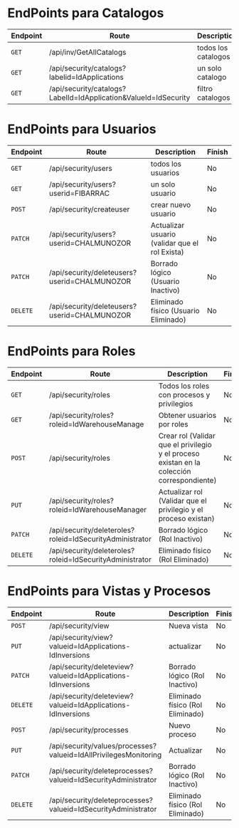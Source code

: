 # EndPoints para Catalogos

Endpoint | Route | Description | Finish
---------|----------|----------|----------
`GET` | /api/inv/GetAllCatalogs | todos los catalogos | Yes
`GET` | /api/security/catalogs?labelid=IdApplications | un solo catalogo | No
`GET` | /api/security/catalogs?LabelId=IdApplication&ValueId=IdSecurity | filtro catalogos | No

# EndPoints para Usuarios

Endpoint | Route | Description | Finish
---------|----------|----------|----------
`GET` | /api/security/users | todos los usuarios | No
`GET` | /api/security/users?userid=FIBARRAC | un solo usuario | No
`POST` | /api/security/createuser | crear nuevo usuario | No
`PATCH` | /api/security/users?userid=CHALMUNOZOR | Actualizar usuario (validar que el rol Exista) | No
`PATCH` | /api/security/deleteusers?userid=CHALMUNOZOR | Borrado lógico (Usuario Inactivo) | No
`DELETE` | /api/security/deleteusers?userid=CHALMUNOZOR| Eliminado físico (Usuario Eliminado) | No

# EndPoints para Roles

Endpoint | Route | Description | Finish
---------|----------|----------|----------
`GET` | /api/security/roles | Todos los roles con procesos y privilegios | No
`GET` | /api/security/roles?roleid=IdWarehouseManage | Obtener usuarios por roles | No
`POST` | /api/security/roles | Crear rol (Validar que el privilegio y el proceso existan en la colección correspondiente) | No
`PUT` | /api/security/roles?roleid=IdWarehouseManager | Actualizar rol (Validar que el privilegio y el proceso existan) | No
`PATCH` |  /api/security/deleteroles?roleid=IdSecurityAdministrator | Borrado lógico (Rol Inactivo) | No
`DELETE` |  /api/security/deleteroles?roleid=IdSecurityAdministrator | Eliminado físico (Rol Eliminado) |No

# EndPoints para Vistas y Procesos

Endpoint | Route | Description | Finish
---------|----------|----------|----------
`POST` | /api/security/view | Nueva vista| No
`PUT` | /api/security/view?valueid=IdApplications-IdInversions | actualizar | No
`PATCH` |   /api/security/deleteview?valueid=IdApplications-IdInversions | Borrado lógico (Rol Inactivo) | No
`DELETE` |  /api/security/deleteview?valueid=IdApplications-IdInversions | Eliminado físico (Rol Eliminado) |No
`POST` | /api/security/processes | Nuevo proceso | No
`PUT` | /api/security/values/processes?valueid=IdAllPrivilegesMonitoring | Actualizar | No
`PATCH` |   /api/security/deleteprocesses?valueid=IdSecurityAdministrator | Borrado lógico (Rol Inactivo) | No
`DELETE` |  /api/security/deleteprocesses?valueid=IdSecurityAdministrator | Eliminado físico (Rol Eliminado) |No


